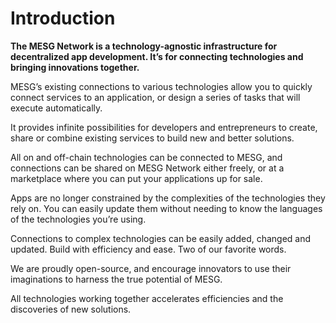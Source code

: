 # Introduction

**The MESG Network is a technology-agnostic infrastructure for decentralized app development. It’s for connecting technologies and bringing innovations together.**

MESG’s existing connections to various technologies allow you to quickly connect services to an application, or design a series of tasks that will execute automatically.

It provides infinite possibilities for developers and entrepreneurs to create, share or combine existing services to build new and better solutions.

All on and off-chain technologies can be connected to MESG, and connections can be shared on MESG Network either freely, or at a marketplace where you can put your applications up for sale.

Apps are no longer constrained by the complexities of the technologies they rely on. You can easily update them without needing to know the languages of the technologies you’re using.

Connections to complex technologies can be easily added, changed and updated. Build with efficiency and ease. Two of our favorite words.

We are proudly open-source, and encourage innovators to use their imaginations to harness the true potential of MESG.

All technologies working together accelerates efficiencies and the discoveries of new solutions.


